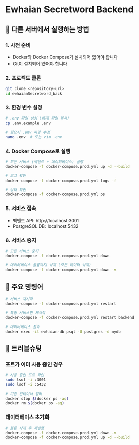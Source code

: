 # Ewhaian Secretword Backend

## 🚀 다른 서버에서 실행하는 방법

### 1. 사전 준비
- Docker와 Docker Compose가 설치되어 있어야 합니다
- Git이 설치되어 있어야 합니다

### 2. 프로젝트 클론
```bash
git clone <repository-url>
cd ewhaianSecretword_back
```

### 3. 환경 변수 설정
```bash
# .env 파일 생성 (예제 파일 복사)
cp .env.example .env

# 필요시 .env 파일 수정
nano .env  # 또는 vim .env
```

### 4. Docker Compose로 실행
```bash
# 모든 서비스 (백엔드 + 데이터베이스) 실행
docker-compose -f docker-compose.prod.yml up -d --build

# 로그 확인
docker-compose -f docker-compose.prod.yml logs -f

# 상태 확인
docker-compose -f docker-compose.prod.yml ps
```

### 5. 서비스 접속
- 백엔드 API: http://localhost:3001
- PostgreSQL DB: localhost:5432

### 6. 서비스 중지
```bash
# 모든 서비스 중지
docker-compose -f docker-compose.prod.yml down

# 데이터베이스 볼륨까지 삭제 (모든 데이터 삭제)
docker-compose -f docker-compose.prod.yml down -v
```

## 📝 주요 명령어

```bash
# 서비스 재시작
docker-compose -f docker-compose.prod.yml restart

# 특정 서비스만 재시작
docker-compose -f docker-compose.prod.yml restart backend

# 데이터베이스 접속
docker exec -it ewhaian-db psql -U postgres -d mydb
```

## 🔧 트러블슈팅

### 포트가 이미 사용 중인 경우
```bash
# 사용 중인 포트 확인
sudo lsof -i :3001
sudo lsof -i :5432

# 기존 컨테이너 정리
docker stop $(docker ps -aq)
docker rm $(docker ps -aq)
```

### 데이터베이스 초기화
```bash
# 볼륨 삭제 후 재실행
docker-compose -f docker-compose.prod.yml down -v
docker-compose -f docker-compose.prod.yml up -d --build
```

